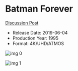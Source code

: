 # Batman Forever

[Discussion Post](https://www.avsforum.com/threads/bass-eq-for-filtered-movies.2995212/post-58150462)

* Release Date: 2019-06-04
* Production Year: 1995
* Format: 4K/UHD/ATMOS

![img 0](https://i.imgur.com/ci18NmQ.jpg)

![img 1](https://i.imgur.com/guWQLMQ.jpg)

